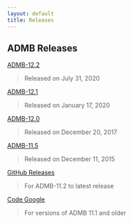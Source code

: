 ```yaml
---
layout: default
title: Releases
---
```


ADMB Releases
-------------

[ADMB-12.2](http://www.admb-project.org/downloads/admb-12.2/)
> Released on July 31, 2020

[ADMB-12.1](http://www.admb-project.org/downloads/admb-12.1/)
> Released on January 17, 2020

[ADMB-12.0](http://www.admb-project.org/downloads/admb-12.0/)
> Released on December 20, 2017

[ADMB-11.5](http://www.admb-project.org/downloads/admb-11.5/)
> Released on December 11, 2015

[GitHub Releases](https://github.com/admb-project/admb/releases/)
> For ADMB-11.2 to latest release

[Code Google](https://code.google.com/archive/p/admb-project/downloads)
> For versions of ADMB 11.1 and older
